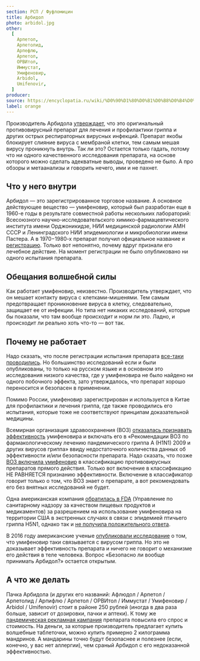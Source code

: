 ```yaml
---
section: РСП / Фуфломицин
title: Арбидол
photo: arbidol.jpg
other:
  [
    Арпетол,
    Арпетолид,
    Арпефлю,
    Арпетол,
    ОРВИтол,
    Иммустат,
    Умифеновир,
    Arbidol,
    Umifenovir,
  ]
producer:
source: https://encyclopatia.ru/wiki/%D0%90%D1%80%D0%B1%D0%B8%D0%B4%D0%BE%D0%BB
label: orange
---
```


Производитель Арбидола [утверждает](https://arbidol.ru/o-preparate.html), что это оригинальный противовирусный препарат для лечения и профилактики гриппа и других острых респираторных вирусных инфекций. Препарат якобы блокирует слияние вируса с мембраной клетки, тем самым мешая вирусу проникнуть внутрь. Так ли это? Остается только гадать, потому что ни одного качественного исследования препарата, на основе которого можно сделать адекватные выводы, проведено не было. А про обзоры и метаанализы и говорить нечего, ими и не пахнет.

## Что у него внутри

Арбидол — это зарегистрированное торговое название. А основное действующее вещество — умифеновир, который был разработан еще в 1960-е годы в результате совместной работы нескольких лабораторий: Всесоюзного научно-исследовательского химико-фармацевтического института имени Орджоникидзе, НИИ медицинской радиологии АМН СССР и Ленинградского НИИ эпидемиологии и микробиологии имени Пастера. А в 1970−1980-х препарат получил официальное название и [регистрацию](https://www1.fips.ru/fips_servl/fips_servlet?DB=RUPAT&DocNumber=1685933&TypeFile=doc). Только вот непонятно, почему вдруг признали его лечебное действие. На момент регистрации не было опубликовано ни одного испытания препарата.

## Обещания волшебной силы

Как работает умифеновир, неизвестно. Производитель утверждает, что он мешает контакту вируса с клетками-мишенями. Тем самым предотвращает проникновение вируса в клетку, следовательно, защищает ее от инфекции. Но типа нет никаких исследований, которые бы показали, что там вообще происходит и норм ли это. Ладно, и происходит ли реально хоть что-то — вот так.

## Почему не работает

Надо сказать, что после регистрации испытания препарата [все-таки проводились](https://www.rmj.ru/articles/pediatriya/Vozmoghnosti_sovremennyh_preparatovv_profilaktike_i_lechenii_ORVI_i_grippa/). Но большинство исследований если и были опубликованы, то только на русском языке и в основном это исследования низкого качества, где у умифеновира не было найдено ни одного побочного эффекта, зато утверждалось, что препарат хорошо переносится и безопасен в применении.

Помимо России, умифеновир зарегистрирован и используется в Китае для профилактики и лечения гриппа, где также проводились его испытания, которые тоже не соответствуют принципам доказательной медицины.

Всемирная организация здравоохранения (ВОЗ) [отказалась признавать эффективность](https://www.who.int/csr/resources/publications/swineflu/h1n1_guidelines_pharmaceutical_mngt.pdf) умифеновира и включать его в «Рекомендации ВОЗ по фармакологическому лечению пандемического гриппа A (H1N1) 2009 и других вирусов гриппа» ввиду недостаточного количества данных об эффективности и/или безопасности препарата. Надо сказать, что позже [ВОЗ включила умифеновир](https://www.whocc.no/atc_ddd_index/?code=J05AX13&showdescription=yes) в классификацию противовирусных препаратов прямого действия. Только вот включение в классификацию НЕ РАВНЯЕТСЯ признанию эффективности. Включение в классификатор говорит только о том, что ВОЗ знает о препарате, а вот рекомендовать его без внятных исследований не будет.

Одна американская компания [обратилась в FDA](http://www.arbidol.org/EUALETTER.pdf) (Управление по санитарному надзору за качеством пищевых продуктов и медикаментов) за разрешением на использование умифеновира на территории США в экстренных случаях в связи с эпидемией птичьего гриппа H5N1, однако так и [не получила положительного ответа](https://www.fda.gov/drugs/information-drug-class/influenza-flu-antiviral-drugs-and-related-information#ApprovedDrugs).

В 2016 году американские ученые [опубликовали исследование](https://www.pnas.org/content/early/2016/12/20/1617020114.abstract) о том, что умифеновир таки связывается с вирусом гриппа. Но это не доказывает эффективность препарата и ничего не говорит о механизме его действия в теле человека. Вопрос «Безопасно ли вообще принимать Арбидол?» остается открытым.

## А что же делать

Пачка Арбидола (и других его названий: Афлюдол / Арпетол / Арпетолид / Арпифлю / Арпетол / ОРВИтол / Иммустат / Умифеновир / Arbidol / Umifenovir) стоит в районе 250 рублей (иногда в два раза больше, зависит от дозировки, пачки и аптеки). К тому же [пандемическая рекламная кампания](https://blog.shmakov.media/arbidol-corona-fas/?utm_source=telegram&utm_medium=dvach&utm_campaign=arbidol) препарата повысила его спрос и стоимость. На деньги, за которые производитель предлагает купить волшебные таблеточки, можно купить примерно 2 килограмма мандринов. А мандарины точно будут безопаснее и полезнее (если, конечно, у вас нет аллергии), чем сраный Арбидол с его недоказанной эффективностью.
